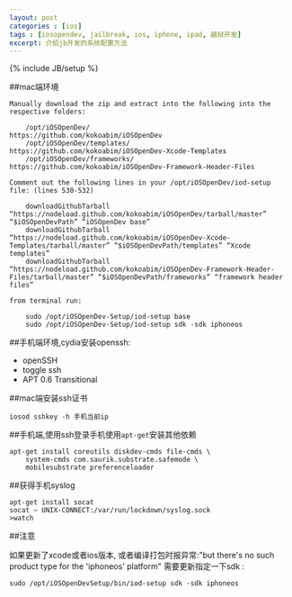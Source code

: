 ```yaml
---
layout: post
categories : [ios]
tags : [iosopendev, jailbreak, ios, iphone, ipad, 越狱开发]
excerpt: 介绍jb开发的系统配置方法
---
```

{% include JB/setup %}

##mac端环境

    Manually download the zip and extract into the following into the respective folders:

        /opt/iOSOpenDev/                https://github.com/kokoabim/iOSOpenDev
        /opt/iOSOpenDev/templates/      https://github.com/kokoabim/iOSOpenDev-Xcode-Templates
        /opt/iOSOpenDev/frameworks/     https://github.com/kokoabim/iOSOpenDev-Framework-Header-Files

    Comment out the following lines in your /opt/iOSOpenDev/iod-setup file: (lines 530-532)

        downloadGithubTarball “https://nodeload.github.com/kokoabim/iOSOpenDev/tarball/master” “$iOSOpenDevPath” “iOSOpenDev base”
        downloadGithubTarball “https://nodeload.github.com/kokoabim/iOSOpenDev-Xcode-Templates/tarball/master” “$iOSOpenDevPath/templates” “Xcode templates”
        downloadGithubTarball “https://nodeload.github.com/kokoabim/iOSOpenDev-Framework-Header-Files/tarball/master” “$iOSOpenDevPath/frameworks” “framework header files”

    from terminal run:

        sudo /opt/iOSOpenDev-Setup/iod-setup base
        sudo /opt/iOSOpenDev-Setup/iod-setup sdk -sdk iphoneos

##手机端环境,cydia安装openssh:

* openSSH
* toggle ssh
* APT 0.6 Transitional

##mac端安装ssh证书

    iosod sshkey -h 手机当前ip
        
##手机端,使用ssh登录手机使用`apt-get`安装其他依赖

	apt-get install coreutils diskdev-cmds file-cmds \
		system-cmds com.saurik.substrate.safemode \
		mobilesubstrate preferenceloader



##获得手机syslog

    apt-get install socat
    socat – UNIX-CONNECT:/var/run/lockdown/syslog.sock
    >watch
        
##注意

如果更新了xcode或者ios版本, 或者编译打包时报异常:"but there's no such product type for the 'iphoneos' platform" 需要更新指定一下sdk :

    sudo /opt/iOSOpenDevSetup/bin/iod-setup sdk -sdk iphoneos
    

    
